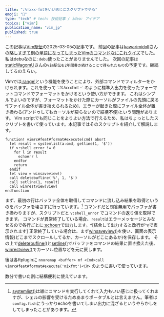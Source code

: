 ```yaml
---
title: ":%!xxx-fmtをいい感じにスクリプトでやる"
emoji: "📝"
type: "tech" # tech: 技術記事 / idea: アイデア
topics: ["vim"]
publication_name: "vim_jp"
published: true
---
```


この記事は[Vim駅伝](https://vim-jp.org/ekiden/)の2025-03-05の記事です。
前回の記事は[kawarimidoll](https://zenn.dev/kawarimidoll)さんの[略しすぎて別の単語になってしまったVimのコマンドなにこれクイズ](https://zenn.dev/vim_jp/articles/36213839dda0f2)でした。私はdebuなのに`:debu`使ったことがありませんでした。
次回の記事は[staticWagomU](https://wagomu.me/)さんの`vim駅伝を2年間書き続けることで得られたもの`の予定です。継続してるのえらい。

Vimでは[:range!](https://vim-jp.org/vimdoc-ja/change.html#:range!)という機能を使うことにより、外部コマンドでフィルターをかけられます。これを使って `:%!xxxfmt -` のように標準入出力を使ったフォーマットコマンドでフォーマットをかけるという使い方ができます。
これはシンプルでよいのですが、フォーマットをかけた際にカーソルがファイルの先頭に戻る^[ファイル全体が書き換えられるため]、エラーが起きた際にファイル全体が置き換わる(アンドゥしてもカーソルが戻らないので結構不便)という問題があります。
Vim scriptでも同じことをよりよい方法で行えるため、私はちょっとしたスクリプトを書いて使っています。本記事ではそのスクリプトを紹介して解説します。

```vim
function! vimrc#feat#format#execute(cmd) abort
  let result = systemlist(a:cmd, getline(1, '$'))
  if v:shell_error != 0
    for l in result
      echoerr l
    endfor
    return
  endif
  let view = winsaveview()
  call deletebufline('%', 1, '$')
  call setline(1, result)
  call winrestview(view)
endfunction
```

まず、最初の行はバッファ全体を取得してコマンドに流し込み結果を取得というのをバッファを壊さずに行っています。[^shell-portable]
コマンドだと問答無用でバッファが書き換わりますが、スクリプトだと `v:shell_error` でコマンドの返り値を取得できます。
コマンドが異常終了している場合、`result`はエラーメッセージとみなせるので各行ごとに[:echoerr](https://vim-jp.org/vimdoc-ja/eval.html#:echoerr)で出力します。^[結合して出力すると改行が`^@`で表示されます]
正常終了している場合は、まず[winsaveview()](https://vim-jp.org/vimdoc-ja/builtin.html#winsaveview%28%29)を使い、画面の表示情報(どこまでスクロールしてるか、カーソルがどこにあるか)を保存します。
その上で[deletebufline()](https://vim-jp.org/vimdoc-ja/builtin.html#deletebufline%28%29)と[setline()](https://vim-jp.org/vimdoc-ja/builtin.html#setline%28%29)でバッファをコマンドの結果に置き換えた後、[winrestview()](https://vim-jp.org/vimdoc-ja/builtin.html#winrestview%28%29)でカーソル位置などを元に戻します。

後は各ftpluginに `nnoremap <buffer> mf <Cmd>call vimrc#feat#format#execute('nixfmt')<CR>` のように書いて使っています。

数分で書いた割に結構便利に使えています。

[^shell-portable]: [systemlist()](https://vim-jp.org/vimdoc-ja/builtin.html#systemlist%28%29)は雑にコマンドを実行してくれて入力もいい感じに扱ってくれますが、シェルの影響を受けるためあまりポータブルとは言えません。筆者は`config.fish`にうっかりechoを書いてしまい出力に混ざるというやらかしをしてしまったことがあります。
